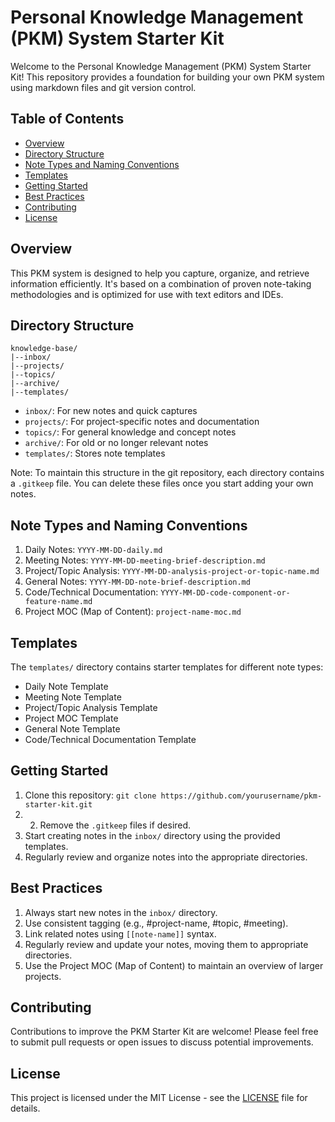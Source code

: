 # Personal Knowledge Management (PKM) System Starter Kit

Welcome to the Personal Knowledge Management (PKM) System Starter Kit! This repository provides a foundation for building your own PKM system using markdown files and git version control.

## Table of Contents
- [Overview](#overview)
- [Directory Structure](#directory-structure)
- [Note Types and Naming Conventions](#note-types-and-naming-conventions)
- [Templates](#templates)
- [Getting Started](#getting-started)
- [Best Practices](#best-practices)
- [Contributing](#contributing)
- [License](#license)

## Overview

This PKM system is designed to help you capture, organize, and retrieve information efficiently. It's based on a combination of proven note-taking methodologies and is optimized for use with text editors and IDEs.

## Directory Structure

```
knowledge-base/
|--inbox/
|--projects/
|--topics/
|--archive/
|--templates/
```

- `inbox/`: For new notes and quick captures
- `projects/`: For project-specific notes and documentation
- `topics/`: For general knowledge and concept notes
- `archive/`: For old or no longer relevant notes
- `templates/`: Stores note templates

Note: To maintain this structure in the git repository, each directory contains a `.gitkeep` file. You can delete these files once you start adding your own notes.

## Note Types and Naming Conventions

1. Daily Notes: `YYYY-MM-DD-daily.md`
2. Meeting Notes: `YYYY-MM-DD-meeting-brief-description.md`
3. Project/Topic Analysis: `YYYY-MM-DD-analysis-project-or-topic-name.md`
4. General Notes: `YYYY-MM-DD-note-brief-description.md`
5. Code/Technical Documentation: `YYYY-MM-DD-code-component-or-feature-name.md`
6. Project MOC (Map of Content): `project-name-moc.md`

## Templates

The `templates/` directory contains starter templates for different note types:

- Daily Note Template
- Meeting Note Template
- Project/Topic Analysis Template
- Project MOC Template
- General Note Template
- Code/Technical Documentation Template

## Getting Started

1. Clone this repository: `git clone https://github.com/yourusername/pkm-starter-kit.git`
2. 2. Remove the `.gitkeep` files if desired.
3. Start creating notes in the `inbox/` directory using the provided templates.
4. Regularly review and organize notes into the appropriate directories.

## Best Practices

1. Always start new notes in the `inbox/` directory.
2. Use consistent tagging (e.g., #project-name, #topic, #meeting).
3. Link related notes using `[[note-name]]` syntax.
4. Regularly review and update your notes, moving them to appropriate directories.
5. Use the Project MOC (Map of Content) to maintain an overview of larger projects.

## Contributing

Contributions to improve the PKM Starter Kit are welcome! Please feel free to submit pull requests or open issues to discuss potential improvements.

## License

This project is licensed under the MIT License - see the [LICENSE](LICENSE) file for details.
